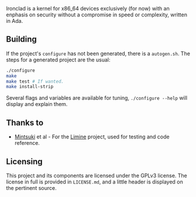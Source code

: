 Ironclad is a kernel for x86_64 devices exclusively (for now) with an enphasis
on security without a compromise in speed or complexity, written in Ada.

## Building

If the project's `configure` has not been generated, there is a `autogen.sh`.
The steps for a generated project are the usual:

```bash
./configure
make
make test # If wanted.
make install-strip
```

Several flags and variables are available for tuning, `./configure --help` will
display and explain them.

## Thanks to

- [Mintsuki](https://github.com/mintsuki) et al - For the
[Limine](https://github.com/limine-bootloader/limine) project, used for testing
and code reference.

## Licensing

This project and its components are licensed under the GPLv3 license.
The license in full is provided in `LICENSE.md`, and a little header is
displayed on the pertinent source.
